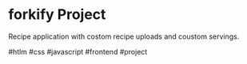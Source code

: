 # forkify Project

Recipe application with costom recipe uploads and coustom servings.

#htlm
#css
#javascript
#frontend
#project
